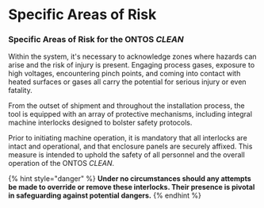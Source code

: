 # Specific Areas of Risk

### Specific Areas of Risk for the ONTOS _CLEAN_ <a href="#_toc54339753" id="_toc54339753"></a>

Within the system, it's necessary to acknowledge zones where hazards can arise and the risk of injury is present. Engaging process gases, exposure to high voltages, encountering pinch points, and coming into contact with heated surfaces or gases all carry the potential for serious injury or even fatality.

From the outset of shipment and throughout the installation process, the tool is equipped with an array of protective mechanisms, including integral machine interlocks designed to bolster safety protocols.

Prior to initiating machine operation, it is mandatory that all interlocks are intact and operational, and that enclosure panels are securely affixed. This measure is intended to uphold the safety of all personnel and the overall operation of the ONTOS _CLEAN_.

{% hint style="danger" %}
**Under no circumstances should any attempts be made to override or remove these interlocks. Their presence is pivotal in safeguarding against potential dangers.**
{% endhint %}
